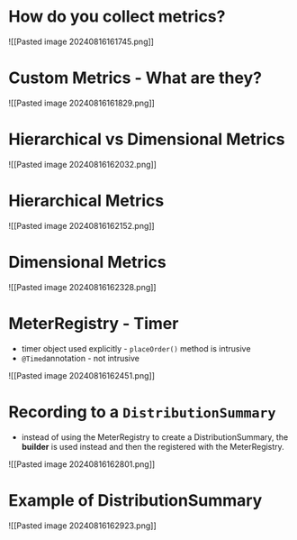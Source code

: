 # How do you collect metrics?

![[Pasted image 20240816161745.png]]

# Custom Metrics - What are they?

![[Pasted image 20240816161829.png]]
# Hierarchical vs Dimensional Metrics

![[Pasted image 20240816162032.png]]
# Hierarchical Metrics

![[Pasted image 20240816162152.png]]

# Dimensional Metrics

![[Pasted image 20240816162328.png]]

# MeterRegistry - Timer

- timer object used explicitly - `placeOrder()` method is intrusive
- `@Timed`annotation - not intrusive

![[Pasted image 20240816162451.png]]

# Recording to a `DistributionSummary`

- instead of using the MeterRegistry to create a DistributionSummary, the **builder** is used instead and then the registered with the MeterRegistry.

![[Pasted image 20240816162801.png]]

# Example of DistributionSummary

![[Pasted image 20240816162923.png]]